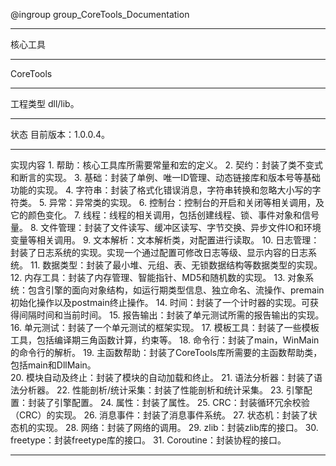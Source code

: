 @ingroup group_CoreTools_Documentation

----------------------------
核心工具
 
----------------------------
CoreTools

----------------------------	
工程类型
	dll/lib。

----------------------------
状态
	目前版本：1.0.0.4。

----------------------------
实现内容
	1.  帮助：核心工具库所需要常量和宏的定义。 
	2.  契约：封装了类不变式和断言的实现。
	3.  基础：封装了单例、唯一ID管理、动态链接库和版本号等基础功能的实现。
	4.  字符串：封装了格式化错误消息，字符串转换和忽略大小写的字符类。
	5.  异常：异常类的实现。
	6.  控制台：控制台的开启和关闭等相关调用，及它的颜色变化。
	7.	线程：线程的相关调用，包括创建线程、锁、事件对象和信号量。
	8.	文件管理：封装了文件读写、缓冲区读写、字节交换、异步文件IO和环境变量等相关调用。
	9.	文本解析：文本解析类，对配置进行读取。
	10.	日志管理：封装了日志系统的实现。实现一个通过配置可修改日志等级、显示内容的日志系统。
	11.	数据类型：封装了最小堆、元组、表、无锁数据结构等数据类型的实现。 
	12.	内存工具：封装了内存管理、智能指针、MD5和随机数的实现。 
	13.	对象系统：包含引擎的面向对象结构，如运行期类型信息、独立命名、流操作、premain初始化操作以及postmain终止操作。
	14.	时间：封装了一个计时器的实现。可获得间隔时间和当前时间。
	15.	报告输出：封装了单元测试所需的报告输出的实现。
	16.	单元测试：封装了一个单元测试的框架实现。 
	17.	模板工具：封装了一些模板工具，包括编译期三角函数计算，约束等。
	18.	命令行：封装了main，WinMain的命令行的解析。 
	19.	主函数帮助：封装了CoreTools库所需要的主函数帮助类，包括main和DllMain。	
	20.	模块自动及终止：封装了模块的自动加载和终止。
	21.	语法分析器：封装了语法分析器。
	22.	性能剖析/统计采集：封装了性能剖析和统计采集。
	23.	引擎配置：封装了引擎配置。
	24.	属性：封装了属性。
	25.	CRC：封装循环冗余校验（CRC）的实现。
	26.	消息事件：封装了消息事件系统。
	27.	状态机：封装了状态机的实现。
	28. 网络：封装了网络的调用。
	29. zlib：封装zlib库的接口。
	30. freetype：封装freetype库的接口。
	31. Coroutine：封装协程的接口。
	
----------------------------
